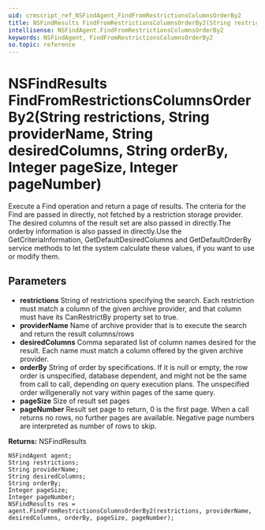 ```yaml
---
uid: crmscript_ref_NSFindAgent_FindFromRestrictionsColumnsOrderBy2
title: NSFindResults FindFromRestrictionsColumnsOrderBy2(String restrictions, String providerName, String desiredColumns, String orderBy, Integer pageSize, Integer pageNumber)
intellisense: NSFindAgent.FindFromRestrictionsColumnsOrderBy2
keywords: NSFindAgent, FindFromRestrictionsColumnsOrderBy2
so.topic: reference
---
```


# NSFindResults FindFromRestrictionsColumnsOrderBy2(String restrictions, String providerName, String desiredColumns, String orderBy, Integer pageSize, Integer pageNumber)

Execute a Find operation and return a page of results. <para/>The criteria for the Find are passed in directly, not fetched by a restriction storage provider. <para/>The desired columns of the result set are also passed in directly.<para/>The orderby information is also passed in directly.<para/>Use the GetCriteriaInformation, GetDefaultDesiredColumns and GetDefaultOrderBy service methods to let the system calculate these values, if you want to use or modify them.

## Parameters

* **restrictions** String of restrictions specifying the search. Each restriction must match a column of the  given archive provider, and that column must have its CanRestrictBy property set to true.
* **providerName** Name of archive provider that is to execute the search and return the result columns/rows
* **desiredColumns** Comma separated list of column names desired for the result. Each name must match a column offered by the given archive provider.
* **orderBy** String of order by specifications. If it is null or empty, the row order is unspecified, database dependent, and might not be the same from call to call, depending on query execution plans. The unspecified order willgenerally not vary within pages of the same query.
* **pageSize** Size of result set pages
* **pageNumber** Result set page to return, 0 is the first page. When a call returns no rows, no further pages are available. Negative page numbers are interpreted as number of rows to skip.

**Returns:** NSFindResults

```crmscript
NSFindAgent agent;
String restrictions;
String providerName;
String desiredColumns;
String orderBy;
Integer pageSize;
Integer pageNumber;
NSFindResults res = agent.FindFromRestrictionsColumnsOrderBy2(restrictions, providerName, desiredColumns, orderBy, pageSize, pageNumber);
```

